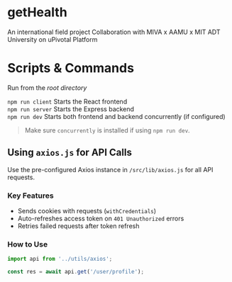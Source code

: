 # getHealth
An international field project Collaboration with MIVA x AAMU x MIT ADT University on uPivotal Platform

# Scripts & Commands

Run from the *root directory* 

`npm run client` Starts the React frontend                                     
`npm run server` Starts the Express backend                                    
`npm run dev`    Starts both frontend and backend concurrently (if configured) 

> Make sure `concurrently` is installed if using `npm run dev`.


## Using `axios.js` for API Calls

Use the pre-configured Axios instance in `/src/lib/axios.js` for all API requests.

### Key Features
- Sends cookies with requests (`withCredentials`)
- Auto-refreshes access token on `401 Unauthorized` errors
- Retries failed requests after token refresh

### How to Use

```js
import api from '../utils/axios';

const res = await api.get('/user/profile');

